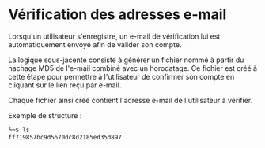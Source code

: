 # Vérification des adresses e-mail

Lorsqu'un utilisateur s'enregistre, un e-mail de vérification lui est automatiquement envoyé afin de valider son compte.

La logique sous-jacente consiste à générer un fichier nommé à partir du hachage MD5 de l'e-mail combiné avec un horodatage. Ce fichier est créé à cette étape pour permettre à l'utilisateur de confirmer son compte en cliquant sur le lien reçu par e-mail.

Chaque fichier ainsi créé contient l'adresse e-mail de l'utilisateur à vérifier.

Exemple de structure :

```bash
└─$ ls
ff719857bc9d5670dc8d2185ed35d897
```